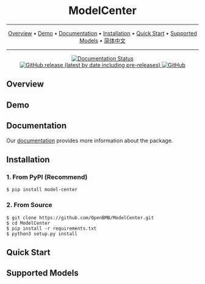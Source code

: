 <div align="center">

<h1>ModelCenter</h1>

------

<p align="center">
  <a href="#Overview">Overview</a> •
  <a href="#Demo">Demo</a> •
  <a href="#Documentation">Documentation</a> •
  <a href="#Installation">Installation</a> •
  <a href="#Quick Start">Quick Start</a> •
  <a href="#Supported Models">Supported Models</a> •
  <a href="./README-ZH.md" target="_blank">简体中文</a>
</p>

------

<p align="center">

<a href='https://modelcenter.readthedocs.io/en/latest/?badge=latest'>
    <img src='https://readthedocs.org/projects/modelcenter/badge/?version=latest' alt='Documentation Status' />
</a>

<a href="https://github.com/OpenBMB/ModelCenter/releases">
    <img alt="GitHub release (latest by date including pre-releases)" src="https://img.shields.io/github/v/release/OpenBMB/ModelCenter?include_prereleases">
</a>

<a href="https://github.com/OpenBMB/ModelCenter/blob/main/LICENSE">
    <img alt="GitHub" src="https://img.shields.io/github/license/OpenBMB/ModelCenter">
</a>

</p>

</div>

## Overview

## Demo

## Documentation

Our [documentation]("https://modelcenter.readthedocs.io/") provides more information about the package.

## Installation

### 1. From PyPI (Recommend)

```shell
$ pip install model-center
```

### 2. From Source

```shell
$ git clone https://github.com/OpenBMB/ModelCenter.git
$ cd ModelCenter
$ pip install -r requirements.txt
$ python3 setup.py install
```

## Quick Start

## Supported Models